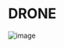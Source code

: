 # DRONE
![image](https://user-images.githubusercontent.com/95838192/230529998-6b3627ed-49df-4127-8bf3-c587df4a21c9.png)
